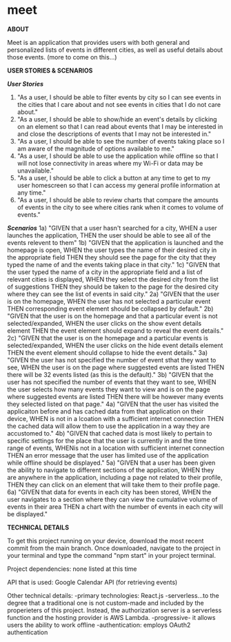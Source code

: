 # meet

**ABOUT**

Meet is an application that provides users with both general and personalized lists of events in different cities, as well as useful details
about those events. (more to come on this...)

**USER STORIES & SCENARIOS**

**_User Stories_**
1) "As a user, I should be able to filter events by city so I can see events in the cities that I care about and not see events in cities that I do not care about."
2) "As a user, I should be able to show/hide an event's details by clicking on an element so that I can read about events that I may be interested in and close the descriptions of events that I may not be interested in."
3) "As a user, I should be able to see the number of events taking place so I am aware of the magnitude of options available to me."
4) "As a user, I should be able to use the application while offline so that I will not lose connectivity in areas where my Wi-Fi or data may be unavailable."
5) "As a user, I should be able to click a button at any time to get to my user homescreen so that I can access my general profile information at any time."
6) "As a user, I should be able to review charts that compare the amounts of events in the city to see where cities rank when it comes to volume of events."

**_Scenarios_**
1a) "GIVEN that a user hasn't searched for a city, WHEN a user launches the application, THEN the user should be able to see all of the events relevent to them"
1b) "GIVEN that the application is launched and the homepage is open, WHEN the user types the name of their desired city in the appropriate field THEN they should see the page for the city that they typed the name of and the events taking place in that city."
1c) "GIVEN that the user typed the name of a city in the appropriate field and a list of relevant cities is displayed, WHEN they select the desired city from the list of suggestions THEN they should be taken to the page for the desired city where they can see the list of events in said city."
2a) "GIVEN that the user is on the homepage, WHEN the user has not selected a particular event THEN corresponding event element should be collapsed by default."
2b) "GIVEN that the user is on the homepage and that a particular event is not selected/expanded, WHEN the user clicks on the show event details element THEN the event element should expand to reveal the event details."
2c) "GIVEN that the user is on the homepage and a particular events is selected/expanded, WHEN the user clicks on the hide event details element THEN the event element should collapse to hide the event details."
3a) "GIVEN the user has not specified the number of event sthat they want to see, WHEN the user is on the page where suggested events are listed THEN there will be 32 events listed (as this is the default)."
3b) "GIVEN that the user has not specified the number of events that they want to see, WHEN the user selects how many events they want to view and is on the page where suggested events are listed THEN there will be however many events they selected listed on that page."
4a) "GIVEN that the user has visited the applicaiton before and has cached data from that application on their device, WHEN  is not in a lcoation with a sufficient internet connection THEN the cached data will allow them to use the application in a way they are accustomed to."
4b) "GIVEN that cached data is most likely to pertain to specific settings for the place that the user is currently in and the time range of events, WHENis not in a location with sufficient internet connection THEN an error message that the user has limited use of the application while offline should be displayed."
5a) "GIVEN that a user has been given the ability to navigate to different sections of the application, WHEN they are anywhere in the application, including a page not related to their profile, THEN they can click on an element that will take them to their profile page.
6a) "GIVEN that data for events in each city has been stored, WHEN the user navigates to a section where they can view the cumulative volume of events in their area THEN a chart with the number of events in each city will be displayed."

**TECHNICAL DETAILS**

To get this project running on your device, download the most recent commit from the main branch. Once downloaded, navigate to the project
in your terminal and type the command "npm start" in your project terminal.

Project dependencies: none listed at this time

API that is used: Google Calendar API (for retrieving events)

Other technical details:
  -primary technologies: React.js
  -serverless...to the degree that a traditional one is not custom-made and included by the properieters of this project. Instead, the    authorization server is a serverless function and the hosting provider is AWS Lambda.
  -progressive- it allows users the ability to work offline
  -authentication: employs OAuth2 authentication
